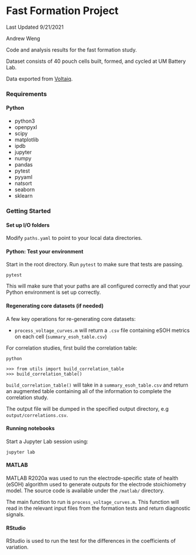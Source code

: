 # Fast Formation Project

Last Updated 9/21/2021

Andrew Weng

Code and analysis results for the fast formation study.

Dataset consists of 40 pouch cells built, formed, and cycled at UM Battery Lab.

Data exported from [Voltaiq](https://umichbatterylab.voltaiq.co).


### Requirements

#### Python

- python3
- openpyxl
- scipy
- matplotlib
- ipdb
- jupyter
- numpy
- pandas
- pytest
- pyyaml
- natsort
- seaborn
- sklearn



### Getting Started

#### Set up I/O folders

Modify `paths.yaml` to point to your local data directories.


#### Python: Test your environment

Start in the root directory. Run `pytest` to make sure that tests are passing.

```
pytest
```

This will make sure that your paths are all configured correctly and that your
Python environment is set up correctly.

#### Regenerating core datasets (if needed)

A few key operations for re-generating core datasets:

- `process_voltage_curves.m` will return a `.csv` file containing eSOH metrics
   on each cell (`summary_esoh_table.csv`)

For correlation studies, first build the correlation table:

```
python

>>> from utils import build_correlation_table
>>> build_correlation_table()
```

`build_correlation_table()` will take in a `summary_esoh_table.csv` and return
an augmented table containing all of the information to complete the correlation
study.

The output file will be dumped in the specified output directory, e.g
`output/correlations.csv`.

#### Running notebooks

Start a Jupyter Lab session using:

```
jupyter lab
```

#### MATLAB

MATLAB R2020a was used to run the electrode-specific state of health (eSOH)
algorithm used to generate outputs for the electrode stoichiometry model. The
source code is available under the `/matlab/` directory.

The main function to run is `process_voltage_curves.m`. This function will read
in the relevant input files from the formation tests and return diagnostic
signals.

#### RStudio

RStudio is used to run the test for the differences in the coefficients of
variation.
